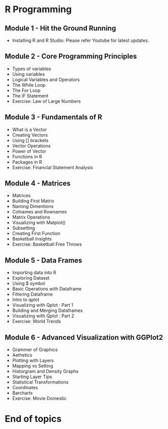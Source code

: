 # R Programming

## Module 1 - Hit the Ground Running
- Installing R and R Studio: Please refer Youtube for latest updates.
## Module 2 - Core Programming Principles
- Types of variables
- Using variables
- Logical Variables and Operators
- The While Loop
- The For Loop
- The IF Statement
- Exercise: Law of Large Numbers
## Module 3 - Fundamentals of R
- What is a Vector
- Creating Vectors
- Using [] brackets
- Vector Operations
- Power of Vector
- Functions in R
- Packages in R
- Exercise: Financial Statement Analysis
## Module 4 - Matrices
- Matrices
- Building First Matrix
- Naming Dimentions
- Colnames and Rownames
- Matrix Operations
- Visualizing with Matplot()
- Subsetting
- Creating First Function
- Basketball Insights
- Exercise: Basketball Free Throws
## Module 5 - Data Frames
- Importing data into R
- Exploring Dataset
- Using $ symbol
- Basic Operations with Dataframe
- Filtering Dataframe
- Intro to qplot
- Visualizing with Qplot : Part 1
- Building and Merging Dataframes
- Visualizing with Qplot : Part 2
- Exercise: World Trends
## Module 6 - Advanced Visualization with GGPlot2
- Grammer of Graphics
- Aethetics
- Plotting with Layers
- Mapping vs Setting
- Historgram and Density Graphs
- Starting Layer Tips
- Statistical Transformations
- Coordinates
- Barcharts
- Exercise: Movie Domestic
# End of topics
